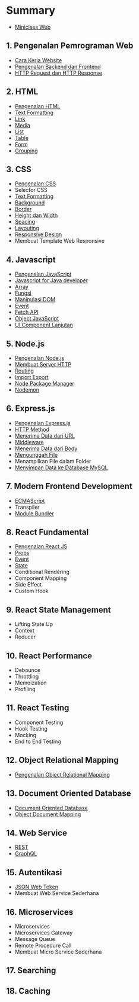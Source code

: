# Summary

- [Miniclass Web](README.md)

## 1. Pengenalan Pemrograman Web

- [Cara Kerja Website](dasar/pendahuluan/cara-kerja-website.md)
- [Pengenalan Backend dan Frontend](dasar/pendahuluan/pengenalan-backend-dan-frontend.md)
- [HTTP Request dan HTTP Response](dasar/pendahuluan/http-request-dan-response.md)

## 2. HTML

- [Pengenalan HTML](dasar/html/pengenalan-html.md)
- [Text Formatting](dasar/html/text-formatting.md)
- [Link](dasar/html/link.md)
- [Media](dasar/html/media.md)
- [List](dasar/html/list.md)
- [Table](dasar/html/table.md)
- [Form](dasar/html/form.md)
- [Grouping](dasar/html/grouping.md)

## 3. CSS

- [Pengenalan CSS](dasar/css/pengenalan-css.md)
- Selector CSS
- [Text Formatting](dasar/css/text-formatting.md)
- [Background](dasar/css/background.md)
- [Border](dasar/css/border.md)
- [Height dan Width](dasar/css/height-dan-width.md)
- [Spacing](dasar/css/spacing.md)
- [Layouting](dasar/css/layouting.md)
- [Responsive Design](dasar/css/responsive.md)
- Membuat Template Web Responsive

## 4. Javascript

- [Pengenalan JavaScript](dasar/javascript/pengenalan-javascript.md)
- [Javascript for Java developer](dasar/javascript/javascript-for-java-dev.md)
- [Array](dasar/javascript/array.md)
- [Fungsi](dasar/javascript/fungsi.md)
- [Manipulasi DOM](dasar/javascript/manipulasi-dom.md)
- [Event](dasar/javascript/event.md)
- [Fetch API](dasar/javascript/fetch-api.md)
- [Object JavaScript](dasar/javascript/object-javascript.md)
- [UI Component Lanjutan](dasar/javascript/ui-component-lanjutan.md)

## 5. Node.js

- [Pengenalan Node.js](dasar/node-js/node-js.md)
- [Membuat Server HTTP](dasar/node-js/http-server.md)
- [Routing](dasar/node-js/routing.md)
- [Import Export](dasar/node-js/import-export.md)
- [Node Package Manager](dasar/node-js/node-package-manager.md)
- [Nodemon](dasar/node-js/nodemon.md)

## 6. Express.js

- [Pengenalan Express.js](dasar/express-js/pengenalan-express-js.md)
- [HTTP Method](dasar/express-js/http-method.md)
- [Menerima Data dari URL](dasar/express-js/handle-data-url.md)
- [Middleware](dasar/express-js/middleware.md)
- [Menerima Data dari Body](dasar/express-js/handle-data-body.md)
- [Mengunggah File](dasar/express-js/upload-file.md)
- Menampilkan File dalam Folder
- [Menyimpan Data ke Database MySQL](dasar/express-js/express-mysql.md)

## 7. Modern Frontend Development

- [ECMAScript](front-end/modern-frontend-development/ecmascript.md)
- Transpiler
- [Module Bundler](front-end/modern-frontend-development/module-bundler.md)

## 8. React Fundamental

- [Pengenalan React JS](front-end/react-fundamental/pengenalan-reactjs.md)
- [Props](front-end/react-fundamental/props.md)
- [Event](front-end/react-fundamental/event.md)
- [State](front-end/react-fundamental/state.md)
- Conditional Rendering
- Component Mapping
- Side Effect
- Custom Hook

## 9. React State Management

- Lifting State Up
- Context
- Reducer

## 10. React Performance

- Debounce
- Throttling
- Memoization
- Profiling

## 11. React Testing

- Component Testing
- Hook Testing
- Mocking
- End to End Testing

## 12. Object Relational Mapping

- [Pengenalan Object Relational Mapping](back-end/object-relational-mapping/pengenalan-orm.md)

## 13. Document Oriented Database

- [Document Oriented Database](back-end/document-oriented-database/document-oriented-database.md)
- [Object Document Mapping](back-end/document-oriented-database/object-document-mapping.md)

## 14. Web Service

- [REST](back-end/web-service/rest.md)
- [GraphQL](back-end/web-service/graphql.md)

## 15. Autentikasi

- [JSON Web Token](back-end/autentikasi/json-web-token.md)
- Membuat Web Service Sederhana

## 16. Microservices

- Microservices
- Microservices Gateway
- Message Queue
- Remote Procedure Call
- Membuat Micro Service Sederhana

## 17. Searching

## 18. Caching
